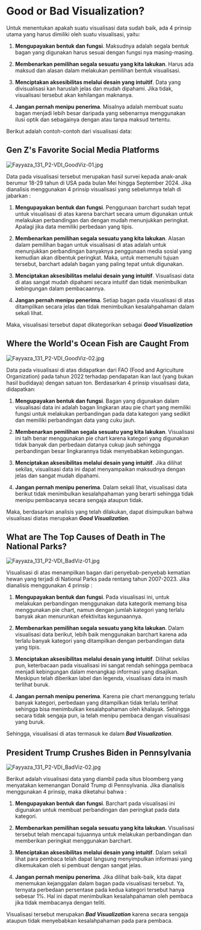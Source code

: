 # Good or Bad Visualization?

Untuk menentukan apakah suatu visualisasi data sudah baik, ada 4 prinsip utama yang harus dimiliki oleh suatu visualisasi, yaitu:
1. **Mengupayakan bentuk dan fungsi**. Maksudnya adalah segala bentuk bagan yang digunakan harus sesuai dengan fungsi nya masing-masing.

2. **Membenarkan pemilihan segala sesuatu yang kita lakukan**. Harus ada maksud dan alasan dalam melakukan pemilihan bentuk visualisasi.

3. **Menciptakan aksesibilitas melalui desain yang intuitif**. Data yang divisualisasi kan haruslah jelas dan mudah dipahami. Jika tidak, visualisasi tersebut akan kehilangan maknanya.

4. **Jangan pernah menipu penerima**. Misalnya adalah membuat suatu bagan menjadi lebih besar daripada yang sebenarnya menggunakan ilusi optik dan sebagainya dengan atau tanpa maksud tertentu.

Berikut adalah contoh-contoh dari visualisasi data:

## Gen Z's Favorite Social Media Platforms

![Fayyaza_131_P2-VDI_GoodViz-01.jpg](attachment:Fayyaza_131_P2-VDI_GoodViz-01.jpg)

Data pada visualisasi tersebut merupakan hasil survei kepada anak-anak berumur 18-29 tahun di USA pada bulan Mei hingga September 2024. Jika dianalisis menggunakan 4 prinsip visualisasi yang sebelumnya telah di jabarkan :

1. **Mengupayakan bentuk dan fungsi**. 
Penggunaan barchart sudah tepat untuk visualisasi di atas karena barchart secara umum digunakan untuk melakukan perbandingan dan dengan mudah menunjukkan peringkat. Apalagi jika data memiliki perbedaan yang tipis. 

2. **Membenarkan pemilihan segala sesuatu yang kita lakukan**. 
Alasan dalam pemilihan bagan untuk visualisasi di atas adalah untuk menunjukkan perbandingan banyaknya penggunaan media sosial yang kemudian akan dibentuk peringkat. Maka, untuk memenuhi tujuan tersebut, barchart adalah bagan yang paling tepat untuk digunakan.

3. **Menciptakan aksesibilitas melalui desain yang intuitif**.
Visualisasi data di atas sangat mudah dipahami secara intuitif dan tidak menimbulkan kebingungan dalam pembacaannya.

4. **Jangan pernah menipu penerima**. 
Setiap bagan pada visualisasi di atas ditampilkan secara jelas dan tidak menimbulkan kesalahpahaman dalam sekali lihat.

Maka, visualisasi tersebut dapat dikategorikan sebagai ***Good Visualization***

## Where the World's Ocean Fish are Caught From

![Fayyaza_131_P2-VDI_GoodViz-02.jpg](attachment:Fayyaza_131_P2-VDI_GoodViz-02.jpg)

Data pada visualisasi di atas didapatkan dari FAO (Food and Agriculture Organization) pada tahun 2022 terhadap pendapatan ikan laut (yang bukan hasil budidaya) dengan satuan ton. Berdasarkan 4 prinsip visualisasi data, didapatkan:

1. **Mengupayakan bentuk dan fungsi**. 
Bagan yang digunakan dalam visualisasi data ini adalah bagan lingkaran atau pie chart yang memiliki fungsi untuk melakukan perbandingan pada data kategori yang sedikit dan memiliki perbandingan data yang cuku jauh.

2. **Membenarkan pemilihan segala sesuatu yang kita lakukan**. 
Visualisasi ini talh benar menggunakan pie chart karena kategori yang digunakan tidak banyak dan perbedaan datanya cukup jauh sehingga perbandingan besar lingkarannya tidak menyebabkan kebingungan.

3. **Menciptakan aksesibilitas melalui desain yang intuitif**. 
Jika dilihat sekilas, visualisasi data ini dapat menyampaikan maksudnya dengan jelas dan sangat mudah dipahami.

4. **Jangan pernah menipu penerima**. 
Dalam sekali lihat, visualisasi data berikut tidak menimbulkan kesalahpahaman yang berarti sehingga tidak menipu pembacanya secara sengaja ataupun tidak.

Maka, berdasarkan analisis yang telah dilakukan, dapat disimpulkan bahwa visualisasi diatas merupakan ***Good Visualization***.

## What are The Top Causes of Death in The National Parks?

![Fayyaza_131_P2-VDI_BadViz-01.jpg](attachment:Fayyaza_131_P2-VDI_BadViz-01.jpg)

Visualisasi di atas menampilkan bagan dari penyebab-penyebab kematian hewan yang terjadi di National Parks pada rentang tahun 2007-2023. Jika dianalisis menggunakan 4 prinsip :

1. **Mengupayakan bentuk dan fungsi**. 
Pada visualisasi ini, untuk melakukan perbandingan menggunakan data kategorik memang bisa menggunakan pie chart, namun dengan jumlah kategori yang terlalu banyak akan menurunkan efektivitas kegunaannya.

2. **Membenarkan pemilihan segala sesuatu yang kita lakukan**. 
Dalam visualisasi data berikut, lebih baik menggunakan barchart karena ada terlalu banyak kategori yang ditampilkan dengan perbandingan data yang tipis.

3. **Menciptakan aksesibilitas melalui desain yang intuitif**. 
Dilihat sekilas pun, keterbacaan pada visualisasi ini sangat rendah sehingga pembaca menjadi kebingungan dalam menangkap informasi yang disajikan. Meskipun telah diberikan label dan legenda, visualisasi data ini masih terlihat buruk.

4. **Jangan pernah menipu penerima**. 
Karena pie chart menanggung terlalu banyak kategori, perbedaan yang ditampilkan tidak terlalu terlihat sehingga bisa menimbulkan kesalahpahaman oleh khalayak. Sehingga secara tidak sengaja pun, ia telah menipu pembaca dengan visualisasi yang buruk.

Sehingga, visualisasi di atas termasuk ke dalam ***Bad Visualization***.

## President Trump Crushes Biden in Pennsylvania

![Fayyaza_131_P2-VDI_BadViz-02.jpg](attachment:Fayyaza_131_P2-VDI_BadViz-02.jpg)

Berikut adalah visualisasi data yang diambil pada situs bloomberg yang menyatakan kemenangan Donald Trump di Pennsylvania. Jika dianalisis menggunakan 4 prinsip, maka diketahui bahwa :

1. **Mengupayakan bentuk dan fungsi**. 
Barchart pada visualisasi ini digunakan untuk membuat perbandingan dan peringkat pada data kategori.

2. **Membenarkan pemilihan segala sesuatu yang kita lakukan**. 
Visualisasi tersebut telah mencapai tujuannya untuk melakukan perbandingan dan memberikan peringkat menggunakan barchart.

3. **Menciptakan aksesibilitas melalui desain yang intuitif**. 
Dalam sekali lihat para pembaca telah dapat langsung menyimpulkan informasi yang dikemukakan oleh si pembuat dengan sangat jelas.

4. **Jangan pernah menipu penerima**. 
Jika dilihat baik-baik, kita dapat menemukan kejanggalan dalam bagan pada visualisasi tersebut. Ya, ternyata perbedaan persentase pada kedua kategori tersebut hanya sebesar 1%. Hal ini dapat menimbulkan kesalahpahaman oleh pembaca jika tidak membacanya dengan teliti.

Visualisasi tersebut merupakan ***Bad Visualization*** karena secara sengaja ataupun tidak menyebabkan kesalahpahaman pada para pembaca.
